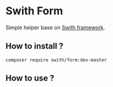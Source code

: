 # Swith Form
Simple helper base on [Swith framework](https://github.com/SwithFr/swithMVC).

## How to install ?
`composer require swith/form:dev-master`

## How to use ?
